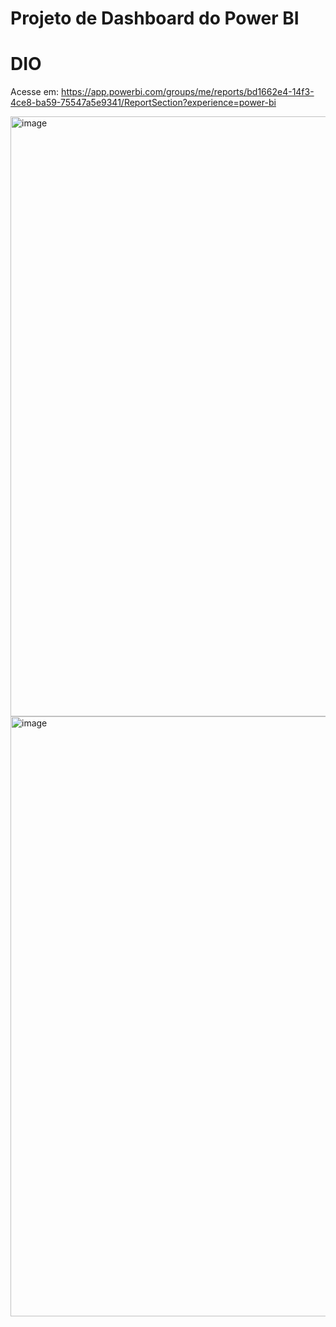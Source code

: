 # Projeto de Dashboard do Power BI
# DIO

Acesse em:
https://app.powerbi.com/groups/me/reports/bd1662e4-14f3-4ce8-ba59-75547a5e9341/ReportSection?experience=power-bi

<img width="960" alt="image" src="https://github.com/julianadelimaes/DIO-Power-BI/assets/111389939/ef9ff169-b338-4e5b-a9b2-5d6fd579d586">

<img width="960" alt="image" src="https://github.com/julianadelimaes/DIO-Power-BI/assets/111389939/a4d2a218-5d31-4d4d-ad0b-9e3d5d6353b6">


